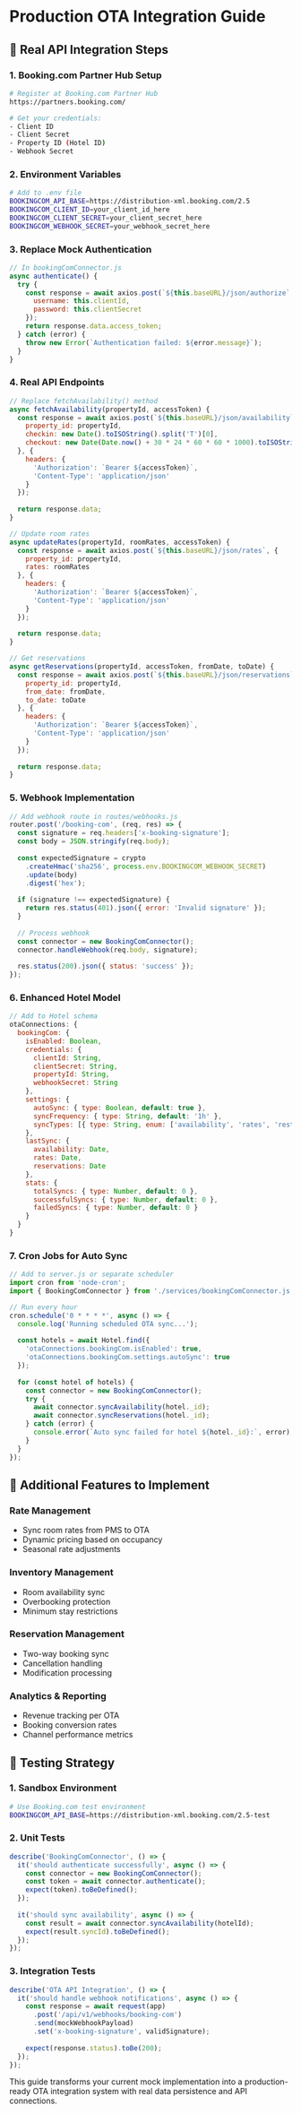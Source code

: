 # Production OTA Integration Guide

## 🔗 Real API Integration Steps

### 1. **Booking.com Partner Hub Setup**
```bash
# Register at Booking.com Partner Hub
https://partners.booking.com/

# Get your credentials:
- Client ID
- Client Secret  
- Property ID (Hotel ID)
- Webhook Secret
```

### 2. **Environment Variables**
```bash
# Add to .env file
BOOKINGCOM_API_BASE=https://distribution-xml.booking.com/2.5
BOOKINGCOM_CLIENT_ID=your_client_id_here
BOOKINGCOM_CLIENT_SECRET=your_client_secret_here
BOOKINGCOM_WEBHOOK_SECRET=your_webhook_secret_here
```

### 3. **Replace Mock Authentication**
```javascript
// In bookingComConnector.js
async authenticate() {
  try {
    const response = await axios.post(`${this.baseURL}/json/authorize`, {
      username: this.clientId,
      password: this.clientSecret
    });
    return response.data.access_token;
  } catch (error) {
    throw new Error(`Authentication failed: ${error.message}`);
  }
}
```

### 4. **Real API Endpoints**
```javascript
// Replace fetchAvailability() method
async fetchAvailability(propertyId, accessToken) {
  const response = await axios.post(`${this.baseURL}/json/availability`, {
    property_id: propertyId,
    checkin: new Date().toISOString().split('T')[0],
    checkout: new Date(Date.now() + 30 * 24 * 60 * 60 * 1000).toISOString().split('T')[0]
  }, {
    headers: {
      'Authorization': `Bearer ${accessToken}`,
      'Content-Type': 'application/json'
    }
  });
  
  return response.data;
}

// Update room rates
async updateRates(propertyId, roomRates, accessToken) {
  const response = await axios.post(`${this.baseURL}/json/rates`, {
    property_id: propertyId,
    rates: roomRates
  }, {
    headers: {
      'Authorization': `Bearer ${accessToken}`,
      'Content-Type': 'application/json'
    }
  });
  
  return response.data;
}

// Get reservations
async getReservations(propertyId, accessToken, fromDate, toDate) {
  const response = await axios.post(`${this.baseURL}/json/reservations`, {
    property_id: propertyId,
    from_date: fromDate,
    to_date: toDate
  }, {
    headers: {
      'Authorization': `Bearer ${accessToken}`,
      'Content-Type': 'application/json'
    }
  });
  
  return response.data;
}
```

### 5. **Webhook Implementation**
```javascript
// Add webhook route in routes/webhooks.js
router.post('/booking-com', (req, res) => {
  const signature = req.headers['x-booking-signature'];
  const body = JSON.stringify(req.body);
  
  const expectedSignature = crypto
    .createHmac('sha256', process.env.BOOKINGCOM_WEBHOOK_SECRET)
    .update(body)
    .digest('hex');
  
  if (signature !== expectedSignature) {
    return res.status(401).json({ error: 'Invalid signature' });
  }
  
  // Process webhook
  const connector = new BookingComConnector();
  connector.handleWebhook(req.body, signature);
  
  res.status(200).json({ status: 'success' });
});
```

### 6. **Enhanced Hotel Model**
```javascript
// Add to Hotel schema
otaConnections: {
  bookingCom: {
    isEnabled: Boolean,
    credentials: {
      clientId: String,
      clientSecret: String,
      propertyId: String,
      webhookSecret: String
    },
    settings: {
      autoSync: { type: Boolean, default: true },
      syncFrequency: { type: String, default: '1h' },
      syncTypes: [{ type: String, enum: ['availability', 'rates', 'restrictions', 'reservations'] }]
    },
    lastSync: {
      availability: Date,
      rates: Date, 
      reservations: Date
    },
    stats: {
      totalSyncs: { type: Number, default: 0 },
      successfulSyncs: { type: Number, default: 0 },
      failedSyncs: { type: Number, default: 0 }
    }
  }
}
```

### 7. **Cron Jobs for Auto Sync**
```javascript
// Add to server.js or separate scheduler
import cron from 'node-cron';
import { BookingComConnector } from './services/bookingComConnector.js';

// Run every hour
cron.schedule('0 * * * *', async () => {
  console.log('Running scheduled OTA sync...');
  
  const hotels = await Hotel.find({
    'otaConnections.bookingCom.isEnabled': true,
    'otaConnections.bookingCom.settings.autoSync': true
  });
  
  for (const hotel of hotels) {
    const connector = new BookingComConnector();
    try {
      await connector.syncAvailability(hotel._id);
      await connector.syncReservations(hotel._id);
    } catch (error) {
      console.error(`Auto sync failed for hotel ${hotel._id}:`, error);
    }
  }
});
```

## 🔧 Additional Features to Implement

### Rate Management
- Sync room rates from PMS to OTA
- Dynamic pricing based on occupancy
- Seasonal rate adjustments

### Inventory Management  
- Room availability sync
- Overbooking protection
- Minimum stay restrictions

### Reservation Management
- Two-way booking sync
- Cancellation handling
- Modification processing

### Analytics & Reporting
- Revenue tracking per OTA
- Booking conversion rates
- Channel performance metrics

## 🚀 Testing Strategy

### 1. **Sandbox Environment**
```bash
# Use Booking.com test environment
BOOKINGCOM_API_BASE=https://distribution-xml.booking.com/2.5-test
```

### 2. **Unit Tests**
```javascript
describe('BookingComConnector', () => {
  it('should authenticate successfully', async () => {
    const connector = new BookingComConnector();
    const token = await connector.authenticate();
    expect(token).toBeDefined();
  });
  
  it('should sync availability', async () => {
    const result = await connector.syncAvailability(hotelId);
    expect(result.syncId).toBeDefined();
  });
});
```

### 3. **Integration Tests**
```javascript
describe('OTA API Integration', () => {
  it('should handle webhook notifications', async () => {
    const response = await request(app)
      .post('/api/v1/webhooks/booking-com')
      .send(mockWebhookPayload)
      .set('x-booking-signature', validSignature);
    
    expect(response.status).toBe(200);
  });
});
```

This guide transforms your current mock implementation into a production-ready OTA integration system with real data persistence and API connections.